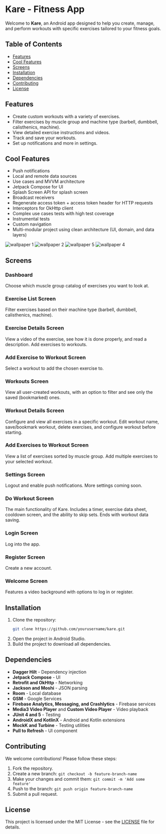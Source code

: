 # Kare - Fitness App

Welcome to **Kare**, an Android app designed to help you create, manage, and perform workouts with specific exercises tailored to your fitness goals.

## Table of Contents
- [Features](#features)
- [Cool Features](#cool-features)
- [Screens](#screens)
- [Installation](#installation)
- [Dependencies](#dependencies)
- [Contributing](#contributing)
- [License](#license)

## Features

- Create custom workouts with a variety of exercises.
- Filter exercises by muscle group and machine type (barbell, dumbbell, calisthenics, machine).
- View detailed exercise instructions and videos.
- Track and save your workouts.
- Set up notifications and more in settings.

## Cool Features

- Push notifications
- Local and remote data sources
- Use cases and MVVM architecture
- Jetpack Compose for UI
- Splash Screen API for splash screen
- Broadcast receivers
- Regenerate access token + access token header for HTTP requests
- Interceptors for OkHttp client
- Complex use cases tests with high test coverage
- Instrumental tests
- Custom navigation
- Multi-modular project using clean architecture (UI, domain, and data layers)

![wallpaper 1](https://github.com/MartinKoleff/KareFitnessApp/assets/52703399/6c7ef7cc-62f9-4177-ac63-53f35a327019)
![wallpaper 2](https://github.com/MartinKoleff/KareFitnessApp/assets/52703399/5f24c532-b716-45fd-9cbf-4ca280295804)
![wallpaper 5](https://github.com/MartinKoleff/KareFitnessApp/assets/52703399/d52082b0-270b-41bd-b448-da98188cc9cb)
![wallpaper 4](https://github.com/MartinKoleff/KareFitnessApp/assets/52703399/fe35ab5c-b958-46d4-b4d4-f892c24e0e05)

## Screens

### Dashboard
Choose which muscle group catalog of exercises you want to look at.

### Exercise List Screen
Filter exercises based on their machine type (barbell, dumbbell, calisthenics, machine).

### Exercise Details Screen
View a video of the exercise, see how it is done properly, and read a description. Add exercises to workouts.

### Add Exercise to Workout Screen
Select a workout to add the chosen exercise to.

### Workouts Screen
View all user-created workouts, with an option to filter and see only the saved (bookmarked) ones.

### Workout Details Screen
Configure and view all exercises in a specific workout. Edit workout name, save/bookmark workout, delete exercises, and configure workout before starting.

### Add Exercises to Workout Screen
View a list of exercises sorted by muscle group. Add multiple exercises to your selected workout.

### Settings Screen
Logout and enable push notifications. More settings coming soon.

### Do Workout Screen
The main functionality of Kare. Includes a timer, exercise data sheet, cooldown screen, and the ability to skip sets. Ends with workout data saving.

### Login Screen
Log into the app.

### Register Screen
Create a new account.

### Welcome Screen
Features a video background with options to log in or register.

## Installation

1. Clone the repository:
    ```bash
    git clone https://github.com/yourusername/kare.git
    ```
2. Open the project in Android Studio.
3. Build the project to download all dependencies.

## Dependencies

- **Dagger Hilt** - Dependency injection
- **Jetpack Compose** - UI
- **Retrofit and OkHttp** - Networking
- **Jackson and Moshi** - JSON parsing
- **Room** - Local database
- **GSM** - Google Services
- **Firebase Analytics, Messaging, and Crashlytics** - Firebase services
- **Media3 Video Player** and **Custom Video Player** - Video playback
- **JUnit 4 and 5** - Testing
- **AndroidX and KotlinX** - Android and Kotlin extensions
- **MockK and Turbine** - Testing utilities
- **Pull to Refresh** - UI component

## Contributing

We welcome contributions! Please follow these steps:

1. Fork the repository.
2. Create a new branch: `git checkout -b feature-branch-name`
3. Make your changes and commit them: `git commit -m 'Add some feature'`
4. Push to the branch: `git push origin feature-branch-name`
5. Submit a pull request.

## License

This project is licensed under the MIT License - see the [LICENSE](LICENSE) file for details.
